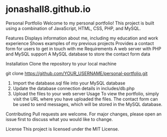 # jonashall8.github.io

Personal Portfolio
Welcome to my personal portfolio! This project is built using a combination of JavaScript, HTML, CSS, PHP, and MySQL.

Features
Displays information about me, including my education and work experience
Shows examples of my previous projects
Provides a contact form for users to get in touch with me
Requirements
A web server with PHP and MySQL support
A MySQL database to store the contact form data

Installation
Clone the repository to your local machine

git clone https://github.com/YOUR_USERNAME/personal-portfolio.git

1. Import the database.sql file into your MySQL database
2. Update the database connection details in includes/db.php
3. Upload the files to your web server
Usage To view the portfolio, simply visit the URL where you have uploaded the files. The contact form can be used to send messages, which will be stored in the MySQL database.

Contributing
Pull requests are welcome. For major changes, please open an issue first to discuss what you would like to change.

License
This project is licensed under the MIT License.
